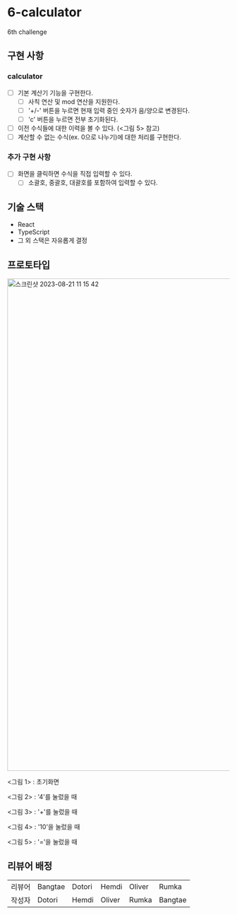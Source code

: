 # 6-calculator

6th challenge

## 구현 사항

### calculator
- [ ] 기본 계산기 기능을 구현한다.
  - [ ] 사칙 연산 및 mod 연산을 지원한다.
  - [ ] '+/-' 버튼을 누르면 현재 입력 중인 숫자가 음/양으로 변경된다.
  - [ ] 'c' 버튼을 누르면 전부 초기화된다.
- [ ] 이전 수식들에 대한 이력을 볼 수 있다. (<그림 5> 참고)
- [ ] 계산할 수 없는 수식(ex. 0으로 나누기)에 대한 처리를 구현한다.

### 추가 구현 사항
- [ ] 화면을 클릭하면 수식을 직접 입력할 수 있다.
  - [ ] 소괄호, 중괄호, 대괄호를 포함하여 입력할 수 있다.

## 기술 스택
- React
- TypeScript
- 그 외 스택은 자유롭게 결정

## 프로토타입

<img width="1115" alt="스크린샷 2023-08-21 11 15 42" src="https://github.com/FEChallenge/challenges/assets/84956036/6aa2c634-cc65-4489-907b-a7751ce60a93">

<그림 1> : 초기화면

<그림 2> : '4'를 눌렀을 때

<그림 3> : '+'를 눌렀을 때

<그림 4> : '10'을 눌렀을 때

<그림 5> : '='을 눌렀을 때


## 리뷰어 배정

<table>
<tr>
  <td>리뷰어</td>
  <td>Bangtae</td>
  <td>Dotori</td>
  <td>Hemdi</td>
  <td>Oliver</td>
  <td>Rumka</td>
</tr>
<tr>
  <td>작성자</td>
  <td>Dotori</td>
  <td>Hemdi</td>
  <td>Oliver</td>
  <td>Rumka</td>
  <td>Bangtae</td>
</tr>
</table>
